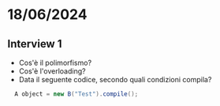 # 18/06/2024
## Interview 1
- Cos'è il polimorfismo?
- Cos'è l'overloading?
- Data il seguente codice, secondo quali condizioni compila?
```java
  A object = new B("Test").compile();
```
